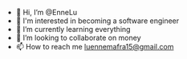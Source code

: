 - 👋 Hi, I’m @EnneLu
- 👀 I'm interested in becoming a software engineer
- 🌱 I’m currently learning everything 
- 💞️ I’m looking to collaborate on money
- 📫 How to reach me luennemafra15@gmail.com

<!---
EnneLu/EnneLu is a ✨ special ✨ repository because its `README.md` (this file) appears on your GitHub profile.
You can click the Preview link to take a look at your changes.
--->
